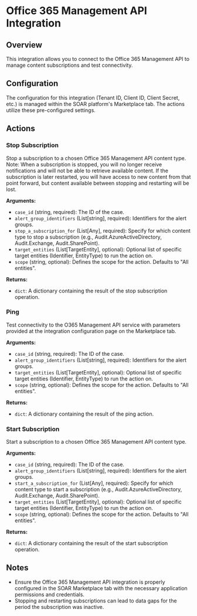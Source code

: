 # Office 365 Management API Integration

## Overview

This integration allows you to connect to the Office 365 Management API to manage content subscriptions and test connectivity.

## Configuration

The configuration for this integration (Tenant ID, Client ID, Client Secret, etc.) is managed within the SOAR platform's Marketplace tab. The actions utilize these pre-configured settings.

## Actions

### Stop Subscription

Stop a subscription to a chosen Office 365 Management API content type. Note: When a subscription is stopped, you will no longer receive notifications and will not be able to retrieve available content. If the subscription is later restarted, you will have access to new content from that point forward, but content available between stopping and restarting will be lost.

**Arguments:**

*   `case_id` (string, required): The ID of the case.
*   `alert_group_identifiers` (List[string], required): Identifiers for the alert groups.
*   `stop_a_subscription_for` (List[Any], required): Specify for which content type to stop a subscription (e.g., Audit.AzureActiveDirectory, Audit.Exchange, Audit.SharePoint).
*   `target_entities` (List[TargetEntity], optional): Optional list of specific target entities (Identifier, EntityType) to run the action on.
*   `scope` (string, optional): Defines the scope for the action. Defaults to "All entities".

**Returns:**

*   `dict`: A dictionary containing the result of the stop subscription operation.

### Ping

Test connectivity to the O365 Management API service with parameters provided at the integration configuration page on the Marketplace tab.

**Arguments:**

*   `case_id` (string, required): The ID of the case.
*   `alert_group_identifiers` (List[string], required): Identifiers for the alert groups.
*   `target_entities` (List[TargetEntity], optional): Optional list of specific target entities (Identifier, EntityType) to run the action on.
*   `scope` (string, optional): Defines the scope for the action. Defaults to "All entities".

**Returns:**

*   `dict`: A dictionary containing the result of the ping action.

### Start Subscription

Start a subscription to a chosen Office 365 Management API content type.

**Arguments:**

*   `case_id` (string, required): The ID of the case.
*   `alert_group_identifiers` (List[string], required): Identifiers for the alert groups.
*   `start_a_subscription_for` (List[Any], required): Specify for which content type to start a subscription (e.g., Audit.AzureActiveDirectory, Audit.Exchange, Audit.SharePoint).
*   `target_entities` (List[TargetEntity], optional): Optional list of specific target entities (Identifier, EntityType) to run the action on.
*   `scope` (string, optional): Defines the scope for the action. Defaults to "All entities".

**Returns:**

*   `dict`: A dictionary containing the result of the start subscription operation.

## Notes

*   Ensure the Office 365 Management API integration is properly configured in the SOAR Marketplace tab with the necessary application permissions and credentials.
*   Stopping and restarting subscriptions can lead to data gaps for the period the subscription was inactive.
